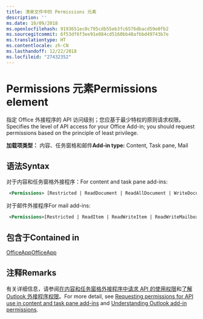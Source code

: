 ```yaml
---
title: 清单文件中的 Permissions 元素
description: ''
ms.date: 10/09/2018
ms.openlocfilehash: 9193651ec0c795cdb55eb3fc6576dbacd59e0fb2
ms.sourcegitcommit: 6f53df6f3ee91e084cd5160bb48afbbd49743b7e
ms.translationtype: HT
ms.contentlocale: zh-CN
ms.lasthandoff: 12/22/2018
ms.locfileid: "27432352"
---
```

# <a name="permissions-element"></a><span data-ttu-id="2d61e-102">Permissions 元素</span><span class="sxs-lookup"><span data-stu-id="2d61e-102">Permissions element</span></span>

<span data-ttu-id="2d61e-103">指定 Office 外接程序的 API 访问级别；您应基于最少特权的原则请求权限。</span><span class="sxs-lookup"><span data-stu-id="2d61e-103">Specifies the level of API access for your Office Add-in; you should request permissions based on the principle of least privilege.</span></span>

<span data-ttu-id="2d61e-104">**加载项类型：** 内容、任务窗格和邮件</span><span class="sxs-lookup"><span data-stu-id="2d61e-104">**Add-in type:** Content, Task pane, Mail</span></span>

## <a name="syntax"></a><span data-ttu-id="2d61e-105">语法</span><span class="sxs-lookup"><span data-stu-id="2d61e-105">Syntax</span></span>

<span data-ttu-id="2d61e-106">对于内容和任务窗格外接程序：</span><span class="sxs-lookup"><span data-stu-id="2d61e-106">For content and task pane add-ins:</span></span>

```XML
 <Permissions> [Restricted | ReadDocument | ReadAllDocument | WriteDocument | ReadWriteDocument]</Permissions>
```

<span data-ttu-id="2d61e-107">对于邮件外接程序</span><span class="sxs-lookup"><span data-stu-id="2d61e-107">For mail add-ins:</span></span>

```XML
 <Permissions>[Restricted | ReadItem | ReadWriteItem | ReadWriteMailbox]</Permissions>
```

## <a name="contained-in"></a><span data-ttu-id="2d61e-108">包含于</span><span class="sxs-lookup"><span data-stu-id="2d61e-108">Contained in</span></span>

[<span data-ttu-id="2d61e-109">OfficeApp</span><span class="sxs-lookup"><span data-stu-id="2d61e-109">OfficeApp</span></span>](officeapp.md)

## <a name="remarks"></a><span data-ttu-id="2d61e-110">注释</span><span class="sxs-lookup"><span data-stu-id="2d61e-110">Remarks</span></span>

<span data-ttu-id="2d61e-111">有关详细信息，请参阅[在内容和任务窗格外接程序中请求 API 的使用权限](https://docs.microsoft.com/office/dev/add-ins/develop/requesting-permissions-for-api-use-in-content-and-task-pane-add-ins)和[了解 Outlook 外接程序权限](https://docs.microsoft.com/outlook/add-ins/understanding-outlook-add-in-permissions)。</span><span class="sxs-lookup"><span data-stu-id="2d61e-111">For more detail, see [Requesting permissions for API use in content and task pane add-ins](https://docs.microsoft.com/office/dev/add-ins/develop/requesting-permissions-for-api-use-in-content-and-task-pane-add-ins) and [Understanding Outlook add-in permissions](https://docs.microsoft.com/outlook/add-ins/understanding-outlook-add-in-permissions).</span></span>
